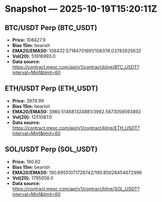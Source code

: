 # Snapshot — 2025-10-19T15:20:11Z

## BTC/USDT Perp (BTC_USDT)
- **Price:** 108427.9
- **Bias 15m:** bearish
- **EMA20/EMA50:** 108432.57184731691/108378.03782825632
- **Vol(20):** 51916993.0
- **Data source:** https://contract.mexc.com/api/v1/contract/kline/BTC_USDT?interval=Min1&limit=60

## ETH/USDT Perp (ETH_USDT)
- **Price:** 3979.99
- **Bias 15m:** bearish
- **EMA20/EMA50:** 3980.514681324881/3982.5673059093892
- **Vol(20):** 1251087.0
- **Data source:** https://contract.mexc.com/api/v1/contract/kline/ETH_USDT?interval=Min1&limit=60

## SOL/USDT Perp (SOL_USDT)
- **Price:** 190.62
- **Bias 15m:** bearish
- **EMA20/EMA50:** 190.69551071728742/190.85026454672996
- **Vol(20):** 1795058.0
- **Data source:** https://contract.mexc.com/api/v1/contract/kline/SOL_USDT?interval=Min1&limit=60
